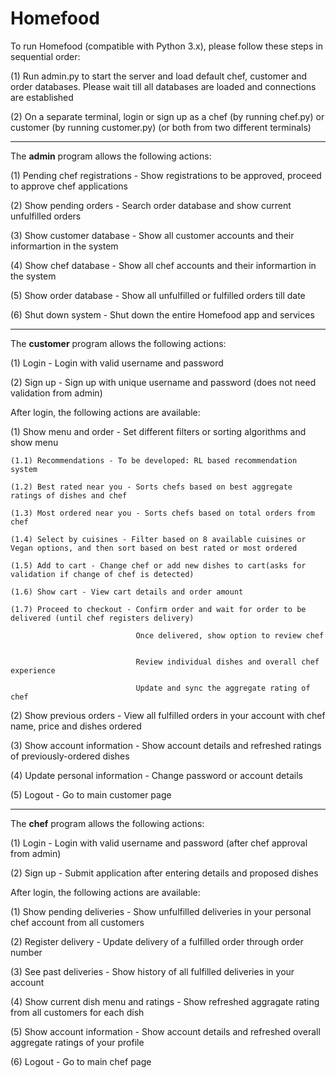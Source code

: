 # Homefood

To run Homefood (compatible with Python 3.x), please follow these steps in sequential order:

(1) Run admin.py to start the server and load default chef, customer and order databases. Please wait till all databases are loaded and connections are established

(2) On a separate terminal, login or sign up as a chef (by running chef.py) or customer (by running customer.py) (or both from two different terminals)

---------------------------------------------------------------------------------------------------------------------------------------------------

The **admin** program allows the following actions:

(1) Pending chef registrations - Show registrations to be approved, proceed to approve chef applications

(2) Show pending orders - Search order database and show current unfulfilled orders

(3) Show customer database - Show all customer accounts and their informartion in the system

(4) Show chef database - Show all chef accounts and their informartion in the system

(5) Show order database - Show all unfulfilled or fulfilled orders till date

(6) Shut down system - Shut down the entire Homefood app and services

---------------------------------------------------------------------------------------------------------------------------------------------------

The **customer** program allows the following actions:

(1) Login - Login with valid username and password 

(2) Sign up - Sign up with unique username and password (does not need validation from admin)

After login, the following actions are available:

(1) Show menu and order - Set different filters or sorting algorithms and show menu

    (1.1) Recommendations - To be developed: RL based recommendation system
    
    (1.2) Best rated near you - Sorts chefs based on best aggregate ratings of dishes and chef
    
    (1.3) Most ordered near you - Sorts chefs based on total orders from chef
    
    (1.4) Select by cuisines - Filter based on 8 available cuisines or Vegan options, and then sort based on best rated or most ordered
    
    (1.5) Add to cart - Change chef or add new dishes to cart(asks for validation if change of chef is detected)
    
    (1.6) Show cart - View cart details and order amount
    
    (1.7) Proceed to checkout - Confirm order and wait for order to be delivered (until chef registers delivery)
    
                                Once delivered, show option to review chef
                                
                                
                                Review individual dishes and overall chef experience
                                
                                Update and sync the aggregate rating of chef
                                
(2) Show previous orders - View all fulfilled orders in your account with chef name, price and dishes ordered

(3) Show account information - Show account details and refreshed ratings of previously-ordered dishes

(4) Update personal information - Change password or account details

(5) Logout - Go to main customer page

---------------------------------------------------------------------------------------------------------------------------------------------------

The **chef** program allows the following actions:

(1) Login - Login with valid username and password (after chef approval from admin)

(2) Sign up - Submit application after entering details and proposed dishes

After login, the following actions are available:

(1) Show pending deliveries - Show unfulfilled deliveries in your personal chef account from all customers

(2) Register delivery - Update delivery of a fulfilled order through order number

(3) See past deliveries - Show history of all fulfilled deliveries in your account

(4) Show current dish menu and ratings - Show refreshed aggragate rating from all customers for each dish

(5) Show account information - Show account details and refreshed overall aggregate ratings of your profile

(6) Logout - Go to main chef page



